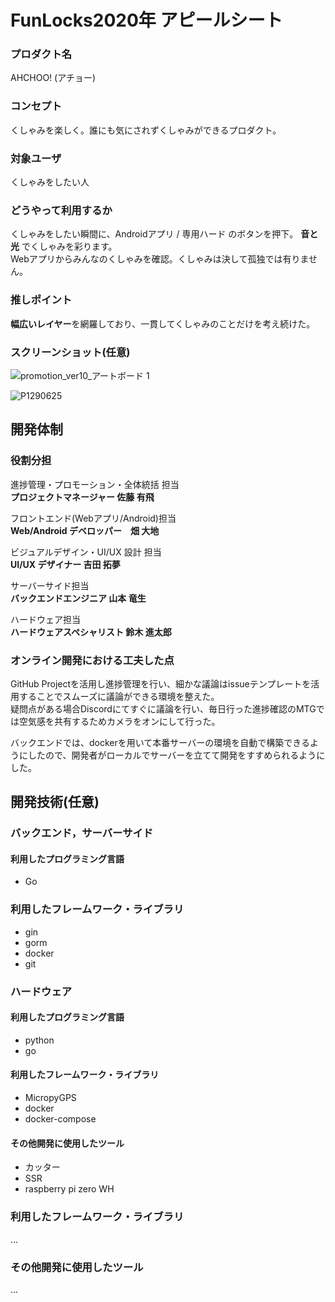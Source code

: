 # FunLocks2020年 アピールシート

### プロダクト名 
AHCHOO! (アチョー)  

### コンセプト
くしゃみを楽しく。誰にも気にされずくしゃみができるプロダクト。  

### 対象ユーザ
くしゃみをしたい人  

### どうやって利用するか

くしゃみをしたい瞬間に、Androidアプリ / 専用ハード のボタンを押下。 **音と光** でくしゃみを彩ります。  
Webアプリからみんなのくしゃみを確認。くしゃみは決して孤独では有りません。  

### 推しポイント

**幅広いレイヤー**を網羅しており、一貫してくしゃみのことだけを考え続けた。

### スクリーンショット(任意)
![promotion_ver10_アートボード 1](https://user-images.githubusercontent.com/37332703/102672562-74992d80-41d4-11eb-9337-2eb545748928.png)  

![P1290625](https://user-images.githubusercontent.com/37332703/102672590-8d094800-41d4-11eb-913c-67a1f2dd2fb0.JPG)  



## 開発体制
### 役割分担

進捗管理・プロモーション・全体統括 担当  
**プロジェクトマネージャー 佐藤 有飛**  

フロントエンド(Webアプリ/Android)担当  
**Web/Android デベロッパー　畑 大地**  

ビジュアルデザイン・UI/UX 設計 担当  
**UI/UX デザイナー 吉田 拓夢**

サーバーサイド担当  
**バックエンドエンジニア 山本 竜生**  

ハードウェア担当  
**ハードウェアスペシャリスト 鈴木 進太郎**


### オンライン開発における工夫した点

GitHub Projectを活用し進捗管理を行い、細かな議論はissueテンプレートを活用することでスムーズに議論ができる環境を整えた。    
疑問点がある場合Discordにてすぐに議論を行い、毎日行った進捗確認のMTGでは空気感を共有するためカメラをオンにして行った。  

バックエンドでは、dockerを用いて本番サーバーの環境を自動で構築できるようにしたので、開発者がローカルでサーバーを立てて開発をすすめられるようにした。
 

## 開発技術(任意)  

### バックエンド，サーバーサイド  
#### 利用したプログラミング言語    
 - Go  

### 利用したフレームワーク・ライブラリ
 - gin
 - gorm
 - docker
 - git
 
### ハードウェア  

#### 利用したプログラミング言語
 - python  
 - go  

#### 利用したフレームワーク・ライブラリ

 - MicropyGPS  
 - docker  
 - docker-compose  
 
#### その他開発に使用したツール

 - カッター  
 - SSR  
 - raspberry pi zero WH  
 

### 利用したフレームワーク・ライブラリ
...

### その他開発に使用したツール
...

